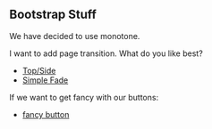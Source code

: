 ## Bootstrap Stuff

We have decided to use monotone. 

I want to add page transition. What do you like best? 
* [Top/Side](https://codepen.io/hannesofie/pen/aplGf)
* [Simple Fade](https://christopheraue.net/design/fading-pages-on-load-and-unload)

If we want to get fancy with our buttons: 
* [fancy button](https://codepen.io/EvyatarDa/pen/waKXMd)

